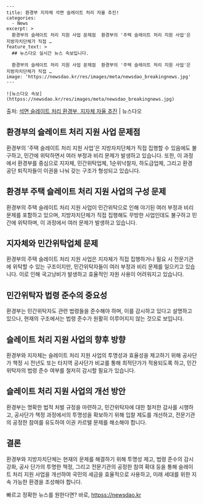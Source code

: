     ---
    title: 환경부 지자체 석면 슬레이트 처리 자율 추진!
    categories:
      - News
    excerpt: >
      환경부의 슬레이트 처리 지원 사업 문제점  환경부의 '주택 슬레이트 처리 지원 사업'은 지방자치단체가 직접 …
    feature_text: >
      ## 뉴스다오 실시간 뉴스 속보입니다.
    
      환경부의 슬레이트 처리 지원 사업 문제점  환경부의 '주택 슬레이트 처리 지원 사업'은 지방자치단체가 직접 …
    image: 'https://newsdao.kr/res/images/meta/newsdao_breakingnews.jpg'
    ---
    
    ![뉴스다오 속보](httpss://newsdao.kr/res/images/meta/newsdao_breakingnews.jpg)

<p>출처: <a href="httpss://newsdao.kr/4447" rel="dofollow">석면 슬레이트 처리 환경부, 지자체 자율 추진</a> | 뉴스다오</p>

<h2 data-ke-size="size26">환경부의 슬레이트 처리 지원 사업 문제점</h2>
환경부의 '주택 슬레이트 처리 지원 사업'은 지방자치단체가 직접 집행할 수 있음에도 불구하고, 민간에 위탁하면서 여러 부정과 비리 문제가 발생하고 있습니다. 또한, 이 과정에서 환경부를 중심으로 지자체, 민간위탁업체, 1순위낙찰자, 하도급업체, 그리고 환경공단 퇴직자들이 이권을 나눠 갖는 구조가 형성되고 있습니다.

<h2 data-ke-size="size26">환경부 주택 슬레이트 처리 지원 사업의 구성 문제</h2>
환경부의 주택 슬레이트 처리 지원 사업이 민간위탁으로 인해 야기된 여러 부정과 비리 문제를 포함하고 있으며, 지방자치단체가 직접 집행해도 무방한 사업인데도 불구하고 민간에 위탁하며, 이 과정에서 여러 문제가 발생하고 있습니다.

<h2 data-ke-size="size26">지자체와 민간위탁업체 문제</h2>
환경부의 주택 슬레이트 처리 지원 사업은 지자체가 직접 집행하거나 필요 시 전문기관에 위탁할 수 있는 구조이지만, 민간위탁자들이 여러 부정과 비리 문제를 일으키고 있습니다. 이로 인해 국고낭비가 발생하고 효율적인 자원 사용이 어려워지고 있습니다.

<h2 data-ke-size="size26">민간위탁자 법령 준수의 중요성</h2>
환경부는 민간위탁자도 관련 법령들을 준수해야 하며, 이를 감시하고 있다고 설명하고 있으나, 현재의 구조에서는 법령 준수가 원활히 이루어지지 않는 것으로 보입니다.

<h2 data-ke-size="size26">슬레이트 처리 지원 사업의 향후 방향</h2>
환경부와 지자체는 슬레이트 처리 지원 사업의 투명성과 효율성을 제고하기 위해 공사단가 책정 시 전년도 또는 타지역 공사단가 비교를 통해 최적단가가 적용되도록 하고, 민간위탁자의 법령 준수 여부를 철저히 감시할 필요가 있습니다.

<h2 data-ke-size="size26">슬레이트 처리 지원 사업의 개선 방안</h2>
환경부는 명확한 법적 처벌 규정을 마련하고, 민간위탁자에 대한 철저한 감사를 시행하고, 공사단가 책정 과정에서의 투명성을 확보하기 위해 입찰 제도를 개선하고, 전문기관의 공정한 참여를 유도하여 이권 카르텔 문제를 해소해야 합니다.

<h2 data-ke-size="size26">결론</h2>
환경부와 지방자치단체는 현재의 문제를 해결하기 위해 투명성 제고, 법령 준수의 감시 강화, 공사 단가의 투명한 책정, 그리고 전문기관의 공정한 참여 확대 등을 통해 슬레이트 처리 지원 사업을 개선하여 국민의 세금을 효율적으로 사용하고, 미래 세대를 위한 지속 가능한 환경을 조성해야 합니다. 

빠르고 정확한 뉴스를 원한다면? 바로, <a href="httpss://newsdao.kr" rel="dofollow">httpss://newsdao.kr</a>


    